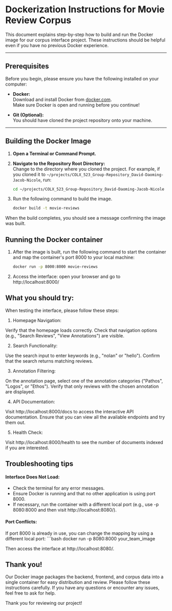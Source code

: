 # Dockerization Instructions for Movie Review Corpus

This document explains step-by-step how to build and run the Docker image for our corpus interface project. These instructions should be helpful even if you have no previous Docker experience.

---

## Prerequisites

Before you begin, please ensure you have the following installed on your computer:

- **Docker:**  
  Download and install Docker from [docker.com](https://www.docker.com/get-started).  
  Make sure Docker is open and running before you continue!

- **Git (Optional):**  
  You should have cloned the project repository onto your machine.

---

## Building the Docker Image

1. **Open a Terminal or Command Prompt.**

2. **Navigate to the Repository Root Directory:**  
   Change to the directory where you cloned the project. For example, if you cloned it to `~/projects/COLX_523_Group-Repository_David-Daoming-Jacob-Nicole`, run:
   ```bash
   cd ~/projects/COLX_523_Group-Repository_David-Daoming-Jacob-Nicole

3. Run the following command to build the image.
    ```bash
    docker build -t movie-reviews

When the build completes, you should see a message confirming the image was built.

## Running the Docker container

1. After the image is built, run the following command to start the container and map the container's port 8000 to your local machine:
    ```bash
    docker run -p 8000:8000 movie-reviews

2. Access the interface: open your browser and go to
http://localhost:8000/

## What you should try:
When testing the interface, please follow these steps:

1. Homepage Navigation:

Verify that the homepage loads correctly.
Check that navigation options (e.g., "Search Reviews", "View Annotations") are visible.

2. Search Functionality:

Use the search input to enter keywords (e.g., "nolan" or "hello").
Confirm that the search returns matching reviews.

3. Annotation Filtering:

On the annotation page, select one of the annotation categories ("Pathos", "Logos", or "Ethos").
Verify that only reviews with the chosen annotation are displayed.

4. API Documentation:

Visit http://localhost:8000/docs to access the interactive API documentation.
Ensure that you can view all the available endpoints and try them out.

5. Health Check:

Visit http://localhost:8000/health to see the number of documents indexed if you are interested.

## Troubleshooting tips

#### Interface Does Not Load:

- Check the terminal for any error messages.
- Ensure Docker is running and that no other application is using port 8000.
- If necessary, run the container with a different local port (e.g., use -p 8080:8000 and then visit http://localhost:8080/).


#### Port Conflicts:

If port 8000 is already in use, you can change the mapping by using a different local port:
    ```bash
    docker run -p 8080:8000 your_team_image

Then access the interface at http://localhost:8080/.


## Thank you!
Our Docker image packages the backend, frontend, and corpus data into a single container for easy distribution and review. Please follow these instructions carefully. If you have any questions or encounter any issues, feel free to ask for help.

Thank you for reviewing our project!

